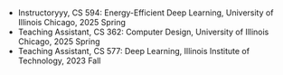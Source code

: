 <h1 id="teaching"></h1>

<ul>
<li>Instructoryyy, CS 594: Energy-Efficient Deep Learning, University of Illinois Chicago, 2025 Spring</li>
<li>Teaching Assistant, CS 362: Computer Design, University of Illinois Chicago, 2025 Spring</li>
<li>Teaching Assistant, CS 577: Deep Learning, Illinois Institute of Technology, 2023 Fall</li>
</ul>

